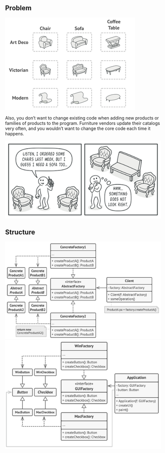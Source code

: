 ## Problem
![](variant-product.png)

Also, you don’t want to change existing code when adding new products or families of products to the program. Furniture vendors update their catalogs very often, and you wouldn’t want to change the core code each time it happens.

![](problem.png)

## Structure
![](structure.png)
![](example.png)
